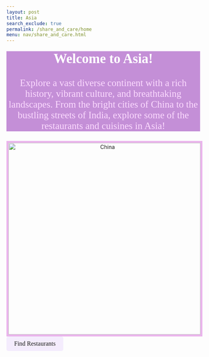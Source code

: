```yaml
---
layout: post 
title: Asia
search_exclude: true
permalink: /share_and_care/home
menu: nav/share_and_care.html
---
```


<html>
<head>
<style>
.myDiv {
  border: 5px white;
  background-color: rgb(196, 143, 215);    
  text-align: center;
}
img {
  border: 5px solid rgb(234, 181, 236);
}
.button {
  background-color: rgb(244, 236, 253); /* Matching purple shade */
  color: white;
  border: none;
  padding: 10px 20px;
  text-align: center;
  text-decoration: none;
  display: inline-block;
  font-size: 16px;
  font-family: 'Comic Sans MS', 'Brush Script MT', cursive;
  border-radius: 5px;
  cursor: pointer;
}
.button:hover {
  background-color: rgb(214, 200, 233); /* Slightly darker purple for hover effect */
}
</style>
</head>
<body>

<div class="myDiv">
  <h2 style="
    color: white;
    font-family: 'Comic Sans MS', 'Brush Script MT', cursive; /* Fun and playful font */
    font-size: 2.5em; /* Adjusted size for emphasis */
    text-align: center; /* Centered text */
    margin-top: 20px;">Welcome to Asia!</h2>
  <p style="
    color: #FCDBFF;
    font-family: 'Comic Sans MS', 'Brush Script MT', cursive; /* Fun and playful font */
    font-size: 25px; /* Adjusted size for emphasis */
    text-align: center; /* Centered text */
    margin-top: 10px;">Explore a vast diverse continent with a rich history, vibrant culture, and breathtaking landscapes. From the bright cities of China to the bustling streets of India, explore some of the restaurants and cuisines in Asia!</p>
</div>
<center>
<img src="{{site.baseurl}}/images/createandcompete/china.jpeg" alt= "China" width="500" height="500">
</center>
<a href=""
    class="button"> Find Restaurants
</a>
</body>
</html>
